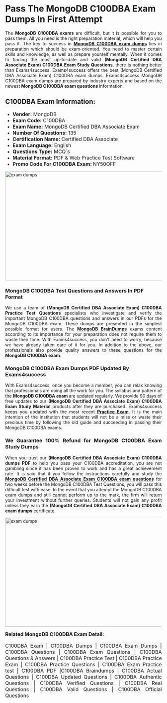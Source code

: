 <h1><strong><strong>Pass The MongoDB C100DBA Exam Dumps In First Attempt</strong></strong></h1> <p style="text-align:justify">The <strong>MongoDB C100DBA exams</strong> are difficult, but it is possible for you to pass them. All you need is the right preparation material, which will help you pass it. The key to success in <a href="https://www.exams4success.com/mongodb/c100dba-pdf-exam-dumps"><strong>MongoDB C100DBA exam dumps</strong></a> lies in preparation which should be exam-oriented. You need to master certain skills and knowledge, as well as prepare yourself mentally. When it comes to finding the most up-to-date and valid <strong>(MongoDB Certified DBA Associate Exam) C100DBA Exam Study Questions</strong>, there is nothing better than Exams4success. Exams4success offers the best (MongoDB Certified DBA Associate Exam) C100DBA exam dumps. Exams4success MongoDB C100DBA exam dumps are prepared by industry experts and based on the newest <strong>MongoDB C100DBA exam questions</strong> information.</p> <h2><strong><strong>C100DBA Exam Information:</strong></strong></h2> <ul> <li><span style="font-size:16px"><strong>Vender:</strong> MongoDB</span></li> <li><span style="font-size:16px"><strong>Exam Code:</strong> C100DBA</span></li> <li><span style="font-size:16px"><strong>Exam Name:</strong> MongoDB Certified DBA Associate Exam</span></li> <li><span style="font-size:16px"><strong>Number Of Questions:</strong> 135</span></li> <li><span style="font-size:16px"><strong>Certification Name:</strong> Certified DBA Associate</span></li> <li><span style="font-size:16px"><strong>Exam Language:</strong> English</span></li> <li><span style="font-size:16px"><strong>Questions Type:</strong> MCQ`s</span></li> <li><span style="font-size:16px"><strong>Material Format:</strong> PDF & Web Practice Test Software</span></li> <li><span style="font-size:16px"><strong>Promo Code For C100DBA Exam: </strong>NY50OFF</span></li> </ul> <p><a href="https://www.exams4success.com/mongodb/c100dba-pdf-exam-dumps" rel="no-follow"><img alt="exam dumps" src="https://www.certcollections.com/uploads/content/infrist1.png" style="height:350px; width:750px" /></a></p> <h3><strong>MongoDB C100DBA Test Questions and Answers In PDF Format</strong></h3> <p style="text-align:justify">We use a team of <strong>(MongoDB Certified DBA Associate Exam) C100DBA Practice Test Questions</strong> specialists who investigate and verify the important MongoDB C100DBA questions and answers in our PDFs for the MongoDB C100DBA exam. These dumps are presented in the simplest possible format for users. The <a href="https://www.exams4success.com/mongodb-exam-dumps"><strong>MongoDB BrainDumps</strong></a> exams content according to its importance for your preparation does not require them to waste their time. With Exams4success, you don't need to worry, because we have already taken care of it for you. In addition to the above, our professionals also provide quality answers to these questions for the<strong> MongoDB C100DBA exam</strong>.</p> <h3><strong> MongoDB C100DBA Exam Dumps PDF Updated By Exams4success</strong></h3> <p style="text-align:justify">With Exams4success, once you become a member, you can relax knowing that professionals are doing all the work for you. The syllabus and pattern of the <strong>MongoDB C100DBA exam </strong>are updated regularly. We provide 90 days of free updates to our <strong>(MongoDB Certified DBA Associate Exam) C100DBA Exam Study Material</strong> products after they are purchased. Exams4success keeps you updated with the most recent <a href="https://www.exams4success.com/"><strong>Practice Exam</strong></a>. It is the main intention of the institution that students will not be a miss or waste their precious time by following the old guide and succeeding in passing their MongoDB C100DBA exams.</p> <h3 style="text-align:justify"><strong>We Guarantee 100% Refund for MongoDB C100DBA Exam Study Dumps</strong></h3> <p style="text-align:justify">When you trust our <strong>(MongoDB Certified DBA Associate Exam) C100DBA dumps PDF</strong> to help you pass your C100DBA accreditation, you are not gambling since it has been proven to work and has a great achievement rate. It is said that if you follow the instructions carefully and study the <a href="https://www.exams4success.com/mongodb/c100dba-pdf-exam-dumps"><strong>MongoDB Certified DBA Associate Exam C100DBA exam questions</strong></a> for two weeks before the MongoDB C100DBA Test Questions, you will pass this difficult test with ease. In the event that you attempt the MongoDB C100DBA exam dumps and still cannot perform up to the mark, the firm will return your investment without further queries. Students will not gain any profit unless they earn the <strong>(MongoDB Certified DBA Associate Exam) C100DBA exam dumps</strong> certificate.</p> <p style="text-align:justify"><a href="https://www.exams4success.com/mongodb/c100dba-pdf-exam-dumps" rel="no-follow"><img alt="exam dumps" src="https://www.certcollections.com/uploads/content/free_demo1.png" style="height:350px; width:750px" /></a></p> <p style="text-align:justify"><span style="font-size:16px"><strong>Related MongoDB C100DBA Exam Detail:</strong></span><br /> <br /> <span style="font-size:16px">C100DBA Exam | C100DBA Dumps | C100DBA Exam Dumps | C100DBA Questions | C100DBA Exam Questions | C100DBA Questions & Answers | C100DBA Practice Test | C100DBA Practice Exam | C100DBA Practice Questions | C100DBA Exam Practice test | C100DBA PDF |C100DBA Braindumps | C100DBA Actual Questions | C100DBA Updated Questions | C100DBA Authentic Questions | C100DBA Verified Questions | C100DBA Real Questions | C100DBA Valid Questions | C100DBA Official Questions</span></p>
